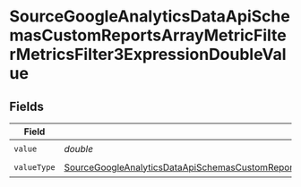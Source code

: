 # SourceGoogleAnalyticsDataApiSchemasCustomReportsArrayMetricFilterMetricsFilter3ExpressionDoubleValue


## Fields

| Field                                                                                                                                                                                                                                                   | Type                                                                                                                                                                                                                                                    | Required                                                                                                                                                                                                                                                | Description                                                                                                                                                                                                                                             |
| ------------------------------------------------------------------------------------------------------------------------------------------------------------------------------------------------------------------------------------------------------- | ------------------------------------------------------------------------------------------------------------------------------------------------------------------------------------------------------------------------------------------------------- | ------------------------------------------------------------------------------------------------------------------------------------------------------------------------------------------------------------------------------------------------------- | ------------------------------------------------------------------------------------------------------------------------------------------------------------------------------------------------------------------------------------------------------- |
| `value`                                                                                                                                                                                                                                                 | *double*                                                                                                                                                                                                                                                | :heavy_check_mark:                                                                                                                                                                                                                                      | N/A                                                                                                                                                                                                                                                     |
| `valueType`                                                                                                                                                                                                                                             | [SourceGoogleAnalyticsDataApiSchemasCustomReportsArrayMetricFilterMetricsFilter3ExpressionFilterFilterValueType](../../models/shared/SourceGoogleAnalyticsDataApiSchemasCustomReportsArrayMetricFilterMetricsFilter3ExpressionFilterFilterValueType.md) | :heavy_check_mark:                                                                                                                                                                                                                                      | N/A                                                                                                                                                                                                                                                     |